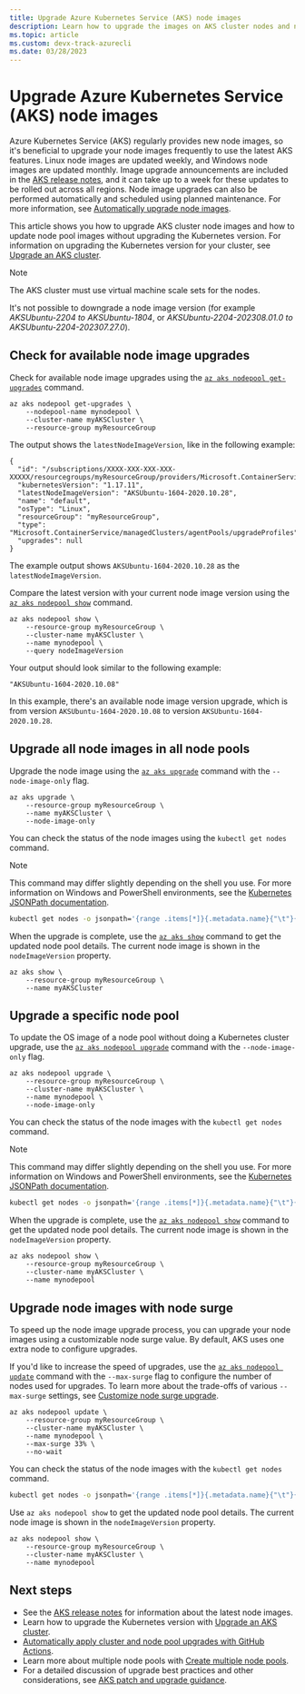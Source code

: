 ```yaml
---
title: Upgrade Azure Kubernetes Service (AKS) node images
description: Learn how to upgrade the images on AKS cluster nodes and node pools.
ms.topic: article
ms.custom: devx-track-azurecli
ms.date: 03/28/2023
---
```


# Upgrade Azure Kubernetes Service (AKS) node images

Azure Kubernetes Service (AKS) regularly provides new node images, so it's beneficial to upgrade your node images frequently to use the latest AKS features. Linux node images are updated weekly, and Windows node images are updated monthly. Image upgrade announcements are included in the [AKS release notes](https://github.com/Azure/AKS/releases), and it can take up to a week for these updates to be rolled out across all regions. Node image upgrades can also be performed automatically and scheduled using planned maintenance. For more information, see [Automatically upgrade node images][auto-upgrade-node-image].

This article shows you how to upgrade AKS cluster node images and how to update node pool images without upgrading the Kubernetes version. For information on upgrading the Kubernetes version for your cluster, see [Upgrade an AKS cluster][upgrade-cluster].

> [!NOTE]
> The AKS cluster must use virtual machine scale sets for the nodes.
>
> It's not possible to downgrade a node image version (for example *AKSUbuntu-2204 to AKSUbuntu-1804*, or *AKSUbuntu-2204-202308.01.0 to AKSUbuntu-2204-202307.27.0*).

## Check for available node image upgrades

Check for available node image upgrades using the [`az aks nodepool get-upgrades`][az-aks-nodepool-get-upgrades] command.

```azurecli-interactive
az aks nodepool get-upgrades \
    --nodepool-name mynodepool \
    --cluster-name myAKSCluster \
    --resource-group myResourceGroup
```

The output shows the `latestNodeImageVersion`, like in the following example:

```output
{
  "id": "/subscriptions/XXXX-XXX-XXX-XXX-XXXXX/resourcegroups/myResourceGroup/providers/Microsoft.ContainerService/managedClusters/myAKSCluster/agentPools/mynodepool/upgradeProfiles/default",
  "kubernetesVersion": "1.17.11",
  "latestNodeImageVersion": "AKSUbuntu-1604-2020.10.28",
  "name": "default",
  "osType": "Linux",
  "resourceGroup": "myResourceGroup",
  "type": "Microsoft.ContainerService/managedClusters/agentPools/upgradeProfiles",
  "upgrades": null
}
```

The example output shows `AKSUbuntu-1604-2020.10.28` as the `latestNodeImageVersion`.

Compare the latest version with your current node image version using the [`az aks nodepool show`][az-aks-nodepool-show] command.

```azurecli-interactive
az aks nodepool show \
    --resource-group myResourceGroup \
    --cluster-name myAKSCluster \
    --name mynodepool \
    --query nodeImageVersion
```

Your output should look similar to the following example:

```output
"AKSUbuntu-1604-2020.10.08"
```

In this example, there's an available node image version upgrade, which is from version `AKSUbuntu-1604-2020.10.08` to version `AKSUbuntu-1604-2020.10.28`.

## Upgrade all node images in all node pools

Upgrade the node image using the [`az aks upgrade`][az-aks-upgrade] command with the `--node-image-only` flag.

```azurecli-interactive
az aks upgrade \
    --resource-group myResourceGroup \
    --name myAKSCluster \
    --node-image-only
```

You can check the status of the node images using the `kubectl get nodes` command.

>[!NOTE]
> This command may differ slightly depending on the shell you use. For more information on Windows and PowerShell environments, see the [Kubernetes JSONPath documentation][kubernetes-json-path].

```bash
kubectl get nodes -o jsonpath='{range .items[*]}{.metadata.name}{"\t"}{.metadata.labels.kubernetes\.azure\.com\/node-image-version}{"\n"}{end}'
```

When the upgrade is complete, use the [`az aks show`][az-aks-show] command to get the updated node pool details. The current node image is shown in the `nodeImageVersion` property.

```azurecli-interactive
az aks show \
    --resource-group myResourceGroup \
    --name myAKSCluster
```

## Upgrade a specific node pool

To update the OS image of a node pool without doing a Kubernetes cluster upgrade, use the [`az aks nodepool upgrade`][az-aks-nodepool-upgrade] command with the `--node-image-only` flag.

```azurecli-interactive
az aks nodepool upgrade \
    --resource-group myResourceGroup \
    --cluster-name myAKSCluster \
    --name mynodepool \
    --node-image-only
```

You can check the status of the node images with the `kubectl get nodes` command.

>[!NOTE]
> This command may differ slightly depending on the shell you use. For more information on Windows and PowerShell environments, see the [Kubernetes JSONPath documentation][kubernetes-json-path].

```bash
kubectl get nodes -o jsonpath='{range .items[*]}{.metadata.name}{"\t"}{.metadata.labels.kubernetes\.azure\.com\/node-image-version}{"\n"}{end}'
```

When the upgrade is complete, use the [`az aks nodepool show`][az-aks-nodepool-show] command to get the updated node pool details. The current node image is shown in the `nodeImageVersion` property.

```azurecli-interactive
az aks nodepool show \
    --resource-group myResourceGroup \
    --cluster-name myAKSCluster \
    --name mynodepool
```

## Upgrade node images with node surge

To speed up the node image upgrade process, you can upgrade your node images using a customizable node surge value. By default, AKS uses one extra node to configure upgrades.

If you'd like to increase the speed of upgrades, use the [`az aks nodepool update`][az-aks-nodepool-update] command with the `--max-surge` flag to configure the number of nodes used for upgrades. To learn more about the trade-offs of various `--max-surge` settings, see [Customize node surge upgrade][max-surge].

```azurecli-interactive
az aks nodepool update \
    --resource-group myResourceGroup \
    --cluster-name myAKSCluster \
    --name mynodepool \
    --max-surge 33% \
    --no-wait
```

You can check the status of the node images with the `kubectl get nodes` command.

```bash
kubectl get nodes -o jsonpath='{range .items[*]}{.metadata.name}{"\t"}{.metadata.labels.kubernetes\.azure\.com\/node-image-version}{"\n"}{end}'
```

Use `az aks nodepool show` to get the updated node pool details. The current node image is shown in the `nodeImageVersion` property.

```azurecli-interactive
az aks nodepool show \
    --resource-group myResourceGroup \
    --cluster-name myAKSCluster \
    --name mynodepool
```

## Next steps

- See the [AKS release notes](https://github.com/Azure/AKS/releases) for information about the latest node images.
- Learn how to upgrade the Kubernetes version with [Upgrade an AKS cluster][upgrade-cluster].
- [Automatically apply cluster and node pool upgrades with GitHub Actions][github-schedule].
- Learn more about multiple node pools with [Create multiple node pools][use-multiple-node-pools].
- For a detailed discussion of upgrade best practices and other considerations, see [AKS patch and upgrade guidance][upgrade-operators-guide].

<!-- LINKS - external -->
[kubernetes-json-path]: https://kubernetes.io/docs/reference/kubectl/jsonpath/

<!-- LINKS - internal -->
[upgrade-cluster]: upgrade-aks-cluster.md
[github-schedule]: node-upgrade-github-actions.md
[use-multiple-node-pools]: create-node-pools.md
[max-surge]: upgrade-aks-cluster.md#customize-node-surge-upgrade
[auto-upgrade-node-image]: auto-upgrade-node-image.md
[az-aks-nodepool-get-upgrades]: /cli/azure/aks/nodepool#az_aks_nodepool_get_upgrades
[az-aks-nodepool-show]: /cli/azure/aks/nodepool#az_aks_nodepool_show
[az-aks-nodepool-upgrade]: /cli/azure/aks/nodepool#az_aks_nodepool_upgrade
[az-aks-nodepool-update]: /cli/azure/aks/nodepool#az_aks_nodepool_update
[az-aks-upgrade]: /cli/azure/aks#az_aks_upgrade
[az-aks-show]: /cli/azure/aks#az_aks_show
[upgrade-operators-guide]: /azure/architecture/operator-guides/aks/aks-upgrade-practices
